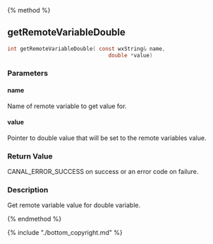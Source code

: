 
{% method %}
## getRemoteVariableDouble

```c
int getRemoteVariableDouble( const wxString& name, 
                                double *value)
```

### Parameters

#### name
Name of remote variable to get value for.

#### value
Pointer to double value that will be set to the remote variables value.

### Return Value
CANAL_ERROR_SUCCESS on success or an error code on failure. 

### Description
Get remote variable value for double variable. 

{% endmethod %}

{% include "./bottom_copyright.md" %}